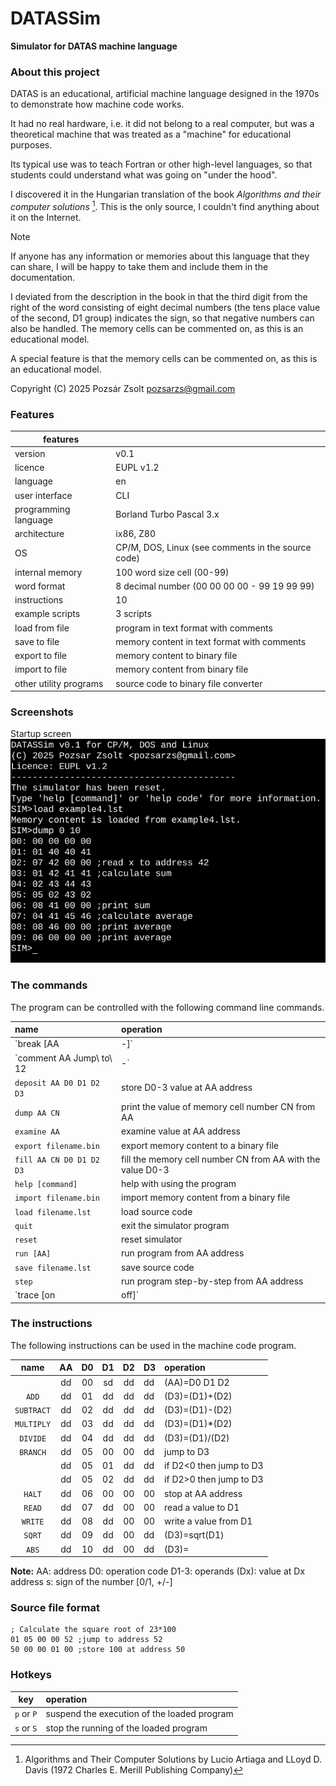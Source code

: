 # DATASSim

**Simulator for DATAS machine language**  

### About this project

DATAS is an educational, artificial machine language designed in the 1970s to demonstrate how machine code works.

It had no real hardware, i.e. it did not belong to a real computer, but was a theoretical machine that was treated as a "machine" for educational purposes.

Its typical use was to teach Fortran or other high-level languages, so that students could understand what was going on "under the hood".

I discovered it in the Hungarian translation of the book *Algorithms and their computer solutions* [^1]. This is the only source, I couldn't find anything about it on the Internet.

> [!NOTE]
> If anyone has any information or memories about this language that they can share, I  will be happy to take them and include them in the documentation.
>

I deviated from the description in the book in that the third digit from the right of the word consisting of eight decimal numbers (the tens place value of the second, D1 group) indicates the sign, so that negative numbers can also be handled.
The memory cells can be commented on, as this is an educational model.

A special feature is that the memory cells can be commented on, as this is an educational model.

Copyright (C) 2025 Pozsár Zsolt <pozsarzs@gmail.com>  

### Features

|features                |                                                     |
|------------------------|-----------------------------------------------------|
|version                 |v0.1                                                 |
|licence                 |EUPL v1.2                                            |
|language                |en                                                   |
|user interface          |CLI                                                  |
|programming language    |Borland Turbo Pascal 3.x                             |
|architecture            |ix86, Z80                                            |
|OS                      |CP/M, DOS, Linux (see comments in the source code)   |
|internal memory         |100 word size cell (00-99)                           |
|word format             |8 decimal number (00 00 00 00 - 99 19 99 99)         |
|instructions            |10                                                   |
|example scripts         |3 scripts                                            |
|load from file          |program in text format with comments                 |
|save to file            |memory content in text format with comments          |
|export to file          |memory content to binary file                        |
|import to file          |memory content from binary file                      |
|other utility programs  |source code to binary file converter                 |

### Screenshots

Startup screen
![CLI](datassim.png)


### The commands

The program can be controlled with the following command line commands.

|   name                     |   operation                                                |
|:---------------------------|:-----------------------------------------------------------|
|`break [AA|-]`              | set, get and reset breakpoint address                      |
|`comment AA Jump\ to\ 12|-` | add or remove a sigle-line note for AA address             |
|`deposit AA D0 D1 D2 D3`    | store D0-3 value at AA address                             |
|`dump AA CN`                | print the value of memory cell number CN from AA           |
|`examine AA`                | examine value at AA address                                |
|`export filename.bin`       | export memory content to a binary file                     |
|`fill AA CN D0 D1 D2 D3`    | fill the memory cell number CN from AA with the value D0-3 |
|`help [command]`            | help with using the program                                |
|`import filename.bin`       | import memory content from a binary file                   |
|`load filename.lst`         | load source code                                           |
|`quit`                      | exit the simulator program                                 |
|`reset`                     | reset simulator                                            |
|`run [AA]`                  | run program from AA address                                |
|`save filename.lst`         | save source code                                           |
|`step`                      | run program step-by-step from AA address                   |
|`trace [on|off]`            | turn tracking on and off                                   |

### The instructions

The following instructions can be used in the machine code program.

|   name   | AA | D0 | D1 | D2 | D3 |        operation        |
|:--------:|:--:|:--:|:--:|:--:|:---|:------------------------|
|          | dd | 00 | sd | dd | dd | (AA)=D0 D1 D2           |
|`ADD`     | dd | 01 | dd | dd | dd | (D3)=(D1)+(D2)          |
|`SUBTRACT`| dd | 02 | dd | dd | dd | (D3)=(D1)-(D2)          |
|`MULTIPLY`| dd | 03 | dd | dd | dd | (D3)=(D1)*(D2)          |
|`DIVIDE`  | dd | 04 | dd | dd | dd | (D3)=(D1)/(D2)          |
|`BRANCH`  | dd | 05 | 00 | 00 | dd | jump to D3              |
|          | dd | 05 | 01 | dd | dd | if D2<0 then jump to D3 |
|          | dd | 05 | 02 | dd | dd | if D2>0 then jump to D3 |
|`HALT`    | dd | 06 | 00 | 00 | 00 | stop at AA address      |
|`READ`    | dd | 07 | dd | 00 | 00 | read a value to D1      |
|`WRITE`   | dd | 08 | dd | 00 | 00 | write a value from D1   |
|`SQRT`    | dd | 09 | dd | 00 | dd | (D3)=sqrt(D1)           |
|`ABS`     | dd | 10 | dd | 00 | dd | (D3)=|D1|               |

**Note:** 
AA:   address
D0:   operation code 
D1-3: operands 
(Dx): value at Dx address 
s:    sign of the number [0/1, +/-] 

### Source file format

```
; Calculate the square root of 23*100
01 05 00 00 52 ;jump to address 52
50 00 00 01 00 ;store 100 at address 50
```

### Hotkeys

|  key       | operation                                   |
|:----------:|:--------------------------------------------|
| `p` or `P` | suspend the execution of the loaded program |
| `s` or `S` | stop the running of the loaded program      |

[^1]: Algorithms and Their Computer Solutions by Lucio Artiaga and LLoyd D. Davis (1972 Charles E. Merill Publishing Company)
